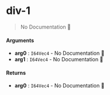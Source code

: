# div\-1

> No Documentation 🚧

#### Arguments

- **arg0** : `I64Vec4` \- No Documentation 🚧
- **arg1** : `I64Vec4` \- No Documentation 🚧

#### Returns

- **arg0** : `I64Vec4` \- No Documentation 🚧